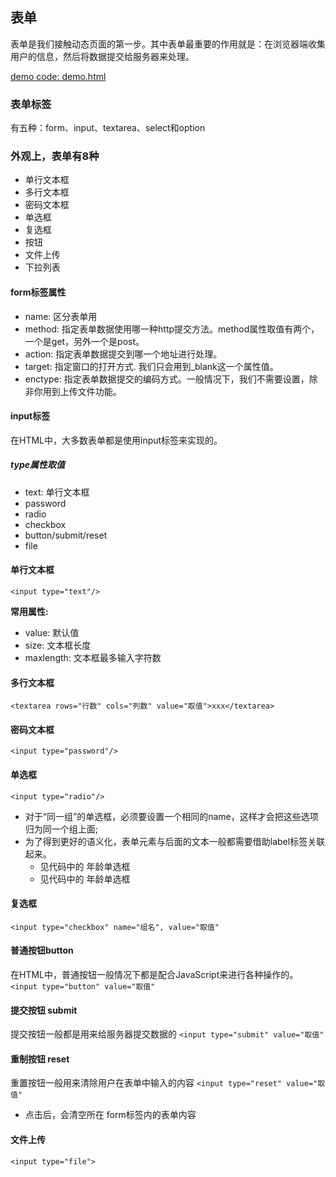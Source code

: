## 表单

表单是我们接触动态页面的第一步。其中表单最重要的作用就是：在浏览器端收集用户的信息，然后将数据提交给服务器来处理。

[demo code: demo.html](../form_tag/demo.html)
### 表单标签
有五种：form、input、textarea、select和option

### 外观上，表单有8种

- 单行文本框
- 多行文本框
- 密码文本框
- 单选框
- 复选框
- 按钮
- 文件上传
- 下拉列表

#### form标签属性

- name: 区分表单用
- method: 指定表单数据使用哪一种http提交方法。method属性取值有两个，一个是get，另外一个是post。
- action: 指定表单数据提交到哪一个地址进行处理。
- target: 指定窗口的打开方式. 我们只会用到_blank这一个属性值。
- enctype: 指定表单数据提交的编码方式。一般情况下，我们不需要设置，除非你用到上传文件功能。

#### input标签

在HTML中，大多数表单都是使用input标签来实现的。

##### type属性取值

- text: 单行文本框
- password
- radio
- checkbox
- button/submit/reset
- file

#### 单行文本框

`<input type="text"/>`

**常用属性:**
- value: 默认值
- size: 文本框长度
- maxlength: 文本框最多输入字符数

#### 多行文本框
`<textarea rows="行数" cols="列数" value="取值">xxx</textarea>`

#### 密码文本框
`<input type="password"/>`

#### 单选框
`<input type="radio"/>`

- 对于“同一组”的单选框，必须要设置一个相同的name，这样才会把这些选项归为同一个组上面;
- 为了得到更好的语义化，表单元素与后面的文本一般都需要借助label标签关联起来。
  - 见代码中的 年龄单选框
  - 见代码中的 年龄单选框

#### 复选框

`<input type="checkbox" name="组名", value="取值"`

#### 普通按钮button
在HTML中，普通按钮一般情况下都是配合JavaScript来进行各种操作的。
`<input type="button" value="取值"`

#### 提交按钮 submit
提交按钮一般都是用来给服务器提交数据的
`<input type="submit" value="取值"`


#### 重制按钮 reset
重置按钮一般用来清除用户在表单中输入的内容
`<input type="reset" value="取值"`

- 点击后，会清空所在 form标签内的表单内容

#### 文件上传
`<input type="file">`
